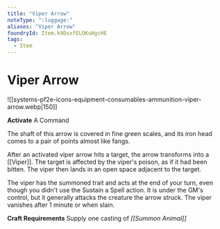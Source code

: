 ```yaml
---
title: "Viper Arrow"
noteType: ":luggage:"
aliases: "Viper Arrow"
foundryId: Item.k9DsxfELOKuHgcHE
tags:
  - Item
---
```


# Viper Arrow
![[systems-pf2e-icons-equipment-consumables-ammunition-viper-arrow.webp|150]]

**Activate** A Command

The shaft of this arrow is covered in fine green scales, and its iron head comes to a pair of points almost like fangs.

After an activated viper arrow hits a target, the arrow transforms into a [[Viper]]. The target is affected by the viper's poison, as if it had been bitten. The viper then lands in an open space adjacent to the target.

The viper has the summoned trait and acts at the end of your turn, even though you didn't use the Sustain a Spell action. It is under the GM's control, but it generally attacks the creature the arrow struck. The viper vanishes after 1 minute or when slain.

**Craft Requirements** Supply one casting of _[[Summon Animal]]_
